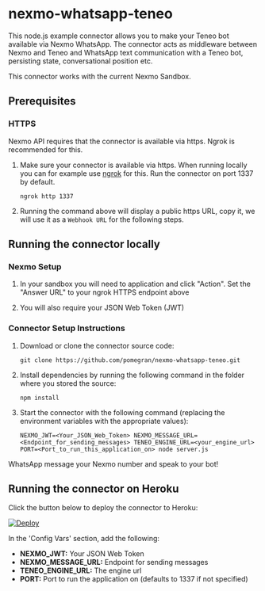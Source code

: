 # nexmo-whatsapp-teneo
This node.js example connector allows you to make your Teneo bot available via Nexmo WhatsApp. The connector acts as middleware between Nexmo and Teneo and WhatsApp text communication with a Teneo bot, persisting state, conversational position etc. 

This connector works with the current Nexmo Sandbox.


## Prerequisites
### HTTPS
Nexmo API requires that the connector is available via https. Ngrok is recommended for this.

1. Make sure your connector is available via https. When running locally you can for example use [ngrok](https://ngrok.com) for this. Run the connector on port 1337 by default.
    ```
    ngrok http 1337
    ```
2. Running the command above will display a public https URL, copy it, we will use it as a `Webhook URL` for the following steps.

## Running the connector locally
### Nexmo Setup

1. In your sandbox you will need to application and click "Action".  Set the "Answer URL" to your ngrok HTTPS endpoint above

2. You will also require your JSON Web Token (JWT)

### Connector Setup Instructions

1. Download or clone the connector source code:
    ```
    git clone https://github.com/pomegran/nexmo-whatsapp-teneo.git
    ```
2. Install dependencies by running the following command in the folder where you stored the source:
    ```
    npm install
    ``` 
3. Start the connector with the following command (replacing the environment variables with the appropriate values):
    ```
    NEXMO_JWT=<Your_JSON_Web_Token> NEXMO_MESSAGE_URL=<Endpoint_for_sending_messages> TENEO_ENGINE_URL=<your_engine_url> PORT=<Port_to_run_this_application_on> node server.js
    ```

WhatsApp message your Nexmo number and speak to your bot!

## Running the connector on Heroku

Click the button below to deploy the connector to Heroku:

[![Deploy](https://www.herokucdn.com/deploy/button.svg?classes=noborder)](https://heroku.com/deploy?template=https://github.com/pomegran/nexmo-whatsapp-teneo)

In the 'Config Vars' section, add the following:
* **NEXMO_JWT:** Your JSON Web Token
* **NEXMO_MESSAGE_URL:** Endpoint for sending messages
* **TENEO_ENGINE_URL:** The engine url
* **PORT:** Port to run the application on (defaults to 1337 if not specified)